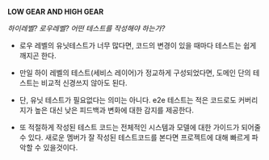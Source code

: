 **LOW GEAR AND HIGH GEAR**

*하이레벨? 로우레벨? 어떤 테스트를 작성해야 하는가?*

- 로우 레벨의 유닛테스트가 너무 많다면, 코드의 변경이 있을 때마다 테스트는 쉽게 깨지곤 한다.


- 만일 하이 레벨의 테스트(세비스 레이어)가 정교하게 구성되었다면, 도메인 단의 테스트는 비교적 신경쓰지 않아도 된다.


- 단, 유닛 테스트가 필요없다는 의미는 아니다. e2e 테스트는 적은 코드로도 커버리지가 높은 대신 낮은 피드백과 변화에 대한 감지를 제공한다.


- 또 적절하게 작성된 테스트 코드는 전체적인 시스템과 모델에 대한 가이드가 되어줄 수 있다. 새로운 멤버가 잘 작성된 테스트코드를 본다면 프로젝트에 대해 빠르게 파악할 수 있을것이다.

